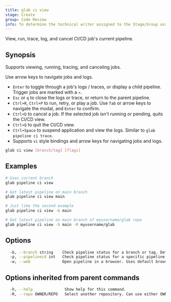 ```yaml
---
title: glab ci view
stage: Create
group: Code Review
info: To determine the technical writer assigned to the Stage/Group associated with this page, see https://about.gitlab.com/handbook/product/ux/technical-writing/#assignments
---
```


<!--
This documentation is auto generated by a script.
Please do not edit this file directly. Run `make gen-docs` instead.
-->

View, run, trace, log, and cancel CI/CD job's current pipeline.

## Synopsis

Supports viewing, running, tracing, and canceling jobs.

Use arrow keys to navigate jobs and logs.

- `Enter` to toggle through a job's logs / traces, or display a child pipeline.
  Trigger jobs are marked with a `»`.
- `Esc` or `q` to close the logs or trace, or return to the parent pipeline.
- `Ctrl+R`, `Ctrl+P` to run, retry, or play a job. Use `Tab` or arrow keys to
  navigate the modal, and `Enter` to confirm.
- `Ctrl+D` to cancel a job. If the selected job isn't running or pending,
  quits the CI/CD view.
- `Ctrl+Q` to quit the CI/CD view.
- `Ctrl+Space` to suspend application and view the logs. Similar to `glab pipeline ci trace`.
- Supports `vi` style bindings and arrow keys for navigating jobs and logs.

```bash twoslash title="Terminal"
glab ci view [branch/tag] [flags]
```

## Examples

```bash twoslash title="Terminal"
# Uses current branch
glab pipeline ci view

# Get latest pipeline on main branch
glab pipeline ci view main

# Just like the second example
glab pipeline ci view -b main

# Get latest pipeline on main branch of myusername/glab repo
glab pipeline ci view -b main -R myusername/glab
```

## Options

```bash twoslash title="Terminal"
  -b, --branch string    Check pipeline status for a branch or tag. Defaults to the current branch.
  -p, --pipelineid int   Check pipeline status for a specific pipeline ID.
  -w, --web              Open pipeline in a browser. Uses default browser, or browser specified in BROWSER variable.
```

## Options inherited from parent commands

```bash twoslash title="Terminal"
  -h, --help              Show help for this command.
  -R, --repo OWNER/REPO   Select another repository. Can use either OWNER/REPO or `GROUP/NAMESPACE/REPO` format. Also accepts full URL or Git URL.
```
